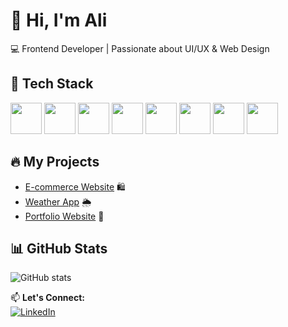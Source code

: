 # 👋 Hi, I'm Ali  
💻 Frontend Developer | Passionate about UI/UX & Web Design  

## 🚀 Tech Stack  
<img src="https://raw.githubusercontent.com/marwin1991/profile-technology-icons/refs/heads/main/icons/html.png" width="50" height="50">  <img src="https://raw.githubusercontent.com/marwin1991/profile-technology-icons/refs/heads/main/icons/css.png" width="50" height="50">  <img src="https://raw.githubusercontent.com/marwin1991/profile-technology-icons/refs/heads/main/icons/javascript.png" width="50" height="50">    <img src="https://raw.githubusercontent.com/marwin1991/profile-technology-icons/refs/heads/main/icons/react.png" width="50" height="50">    <img src="https://raw.githubusercontent.com/marwin1991/profile-technology-icons/refs/heads/main/icons/bootstrap.png" width="50" height="50">    <img src="https://raw.githubusercontent.com/marwin1991/profile-technology-icons/refs/heads/main/icons/python.png" width="50" height="50">    <img src="https://raw.githubusercontent.com/marwin1991/profile-technology-icons/refs/heads/main/icons/mysql.png" width="50" height="50">    <img src="https://raw.githubusercontent.com/marwin1991/profile-technology-icons/refs/heads/main/icons/firebase.png" width="50" height="50">




## 🔥 My Projects  
- [E-commerce Website](https://github.com/AliCoder/ecommerce-project) 🛍️  
- [Weather App](https://github.com/AliCoder/weather-app) 🌦️  
- [Portfolio Website](https://github.com/AliCoder/portfolio) 💼  

## 📊 GitHub Stats  
![GitHub stats](https://github-readme-stats.vercel.app/api?username=AliCoder&show_icons=true&theme=radical)  

📫 **Let's Connect:**  
[![LinkedIn](https://img.shields.io/badge/LinkedIn-%230077B5.svg?style=for-the-badge&logo=linkedin&logoColor=white)](https://linkedin.com/in/yourprofile)  
